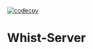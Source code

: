 [![codecov](https://codecov.io/gh/Whist-Team/Whist-Server/branch/main/graph/badge.svg?token=FANQ7S0QIY)](https://codecov.io/gh/Whist-Team/Whist-Server)
# Whist-Server
